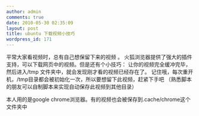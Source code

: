 ```yaml
---
author: admin
comments: true
date: 2010-05-30 02:35:09
layout: post
title: ubuntu 下载视频小技巧
wordpress_id: 171
---
```


平常大家看视频时，总有自己想保留下来的视频 。 火狐浏览器提供了强大的插件支持，可以下载网页中的视频。但是还有个小技巧： 让你的视频完全缓冲完毕，然后进入/tmp 文件夹中，就会发现刚才看的视频已经存在了。 记住哦，每次重开机，/tmp目录都会被初始化一次，所以要想留下此视频，赶紧下手吧 （熟悉脚本的朋友可以自制脚本来实现自动保存此视频到其他目录）

本人用的是google chrome浏览器。有的视频也会被保存到.cache/chrome这个文件夹中


